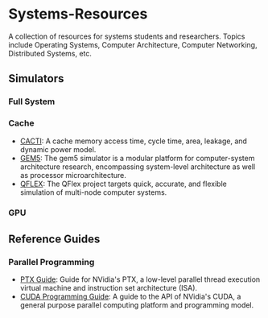 # Systems-Resources
A collection of resources for systems students and researchers.
Topics include Operating Systems, Computer Architecture, Computer Networking, Distributed Systems, etc.


## Simulators
### Full System

### Cache
* [CACTI](https://www.hpl.hp.com/research/cacti/): A cache memory access time, cycle time, area, leakage, and dynamic power model.
* [GEM5](http://gem5.org/Main_Page): The gem5 simulator is a modular platform for computer-system architecture research, encompassing system-level architecture as well as processor microarchitecture.
* [QFLEX](https://qflex.epfl.ch/): The QFlex project targets quick, accurate, and flexible simulation of multi-node computer systems.

### GPU

## Reference Guides
### Parallel Programming
* [PTX Guide](http://docs.nvidia.com/cuda/parallel-thread-execution/index.html): Guide for NVidia's PTX, a low-level parallel thread execution virtual machine and instruction set architecture (ISA).
* [CUDA Programming Guide](https://docs.nvidia.com/cuda/cuda-c-programming-guide/): A guide to the API of NVidia's CUDA, a general purpose parallel computing platform and programming model.
